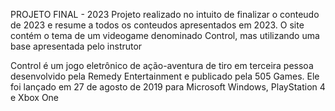 PROJETO FINAL - 2023
  Projeto realizado no intuito de finalizar o conteudo de 2023 e resume a todos os conteudos apresentados em 2023. 
  O site contém o tema de um videogame denominado Control, mas utilizando uma base apresentada pelo instrutor

  Control é um jogo eletrônico de ação-aventura de tiro em terceira pessoa desenvolvido pela Remedy Entertainment e publicado pela 505 Games. 
  Ele foi lançado em 27 de agosto de 2019 para Microsoft Windows, PlayStation 4 e Xbox One
  
